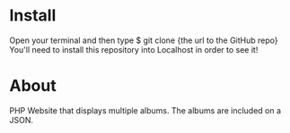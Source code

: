# Install

Open your terminal and then type
$ git clone {the url to the GitHub repo}
You'll need to install this repository into Localhost in order to see it!

# About

PHP Website that displays multiple albums. The albums are included on a JSON.
